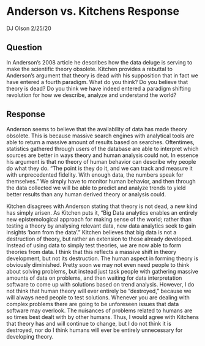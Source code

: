 # Anderson vs. Kitchens Response
DJ Olson 2/25/20

## Question

In Anderson’s 2008 article he describes how the data deluge is serving to make the scientific theory obsolete. Kitchen provides a rebuttal to Anderson’s argument that theory is dead with his supposition that in fact we have entered a fourth paradigm. What do you think? Do you believe that theory is dead? Do you think we have indeed entered a paradigm shifting revolution for how we describe, analyze and understand the world?

## Response

  Anderson seems to believe that the availability of data has made theory obsolete. This is because massive search engines with  analytical tools are able to return a massive amount of results based on searches. Oftentimes, statistics gathered through users of the database are able to interpret which sources are better in ways theory and human analysis could not. In essence his argument is that no theory of human behavior can describe why people do what they do. “The point is they do it, and we can track and measure it with unprecedented fidelity. With enough data, the numbers speak for themselves.” We simply have to monitor human behavior, and then through the data collected we will be able to predict and analyze trends to yield better results than any human derived theory or analysis could.

  Kitchen disagrees with Anderson stating that theory is not dead, a new kind has simply arisen. As Kitchen puts it, “Big Data analytics enables an entirely new epistemological approach for making sense of the world; rather than testing a theory by analysing relevant data, new data analytics seek to gain insights ‘born from the data’.” Kitchen believes that big data is not a destruction of theory, but rather an extension to those already developed. Instead of using data to simply test theories, we are now able to form theories from data. I think that this reflects a massive shift in theory development, but not its destruction. The human aspect in forming theory is obviously diminished. Pretty soon we may not even need people to think about solving problems, but instead just task people with gathering massive amounts of data on problems, and then waiting for data interpretation software to come up with solutions based on trend analysis. However, I do not think that human theory will ever entirely be “destroyed,” because we will always need people to test solutions. Whenever you are dealing with complex problems there are going to be unforeseen issues that data software may overlook. The nuisances of  problems related to humans are so times best dealt with by other humans. Thus, I would agree with Kitchens that theory has and will continue to change, but I do not think it is destroyed, nor do I think humans will ever be entirely unnecessary for developing theory. 
